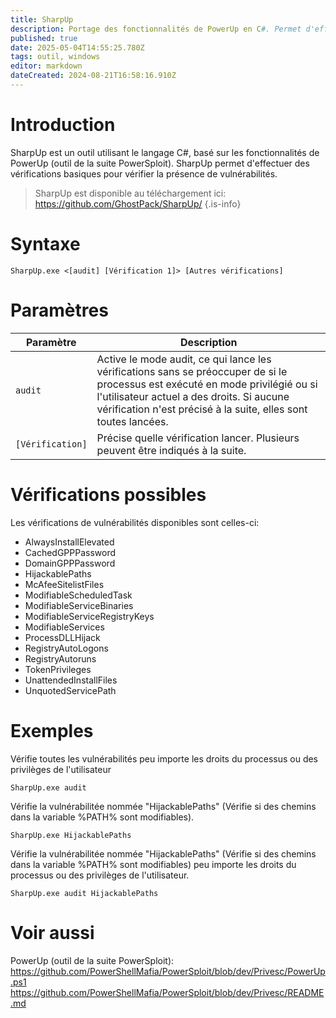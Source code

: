 ```yaml
---
title: SharpUp
description: Portage des fonctionnalités de PowerUp en C#. Permet d'effectuer des vérifications basiques comme les permissions sur les exécutables de services.
published: true
date: 2025-05-04T14:55:25.780Z
tags: outil, windows
editor: markdown
dateCreated: 2024-08-21T16:58:16.910Z
---
```


# Introduction

SharpUp est un outil utilisant le langage C#, basé sur les fonctionnalités de PowerUp (outil de la suite PowerSploit). SharpUp permet d'effectuer des vérifications basiques pour vérifier la présence de vulnérabilités.

> SharpUp est disponible au téléchargement ici: https://github.com/GhostPack/SharpUp/
> {.is-info}

# Syntaxe

`SharpUp.exe <[audit] [Vérification 1]> [Autres vérifications]`

# Paramètres

| Paramètre        | Description                                                                                                                                                                                                                                    |
| ---------------- | ---------------------------------------------------------------------------------------------------------------------------------------------------------------------------------------------------------------------------------------------- |
| `audit`          | Active le mode audit, ce qui lance les vérifications sans se préoccuper de si le processus est exécuté en mode privilégié ou si l'utilisateur actuel a des droits. Si aucune vérification n'est précisé à la suite, elles sont toutes lancées. |
| `[Vérification]` | Précise quelle vérification lancer. Plusieurs peuvent être indiqués à la suite.                                                                                                                                                                |

# Vérifications possibles

Les vérifications de vulnérabilités disponibles sont celles-ci:

- AlwaysInstallElevated
- CachedGPPPassword
- DomainGPPPassword
- HijackablePaths
- McAfeeSitelistFiles
- ModifiableScheduledTask
- ModifiableServiceBinaries
- ModifiableServiceRegistryKeys
- ModifiableServices
- ProcessDLLHijack
- RegistryAutoLogons
- RegistryAutoruns
- TokenPrivileges
- UnattendedInstallFiles
- UnquotedServicePath

# Exemples

Vérifie toutes les vulnérabilités peu importe les droits du processus ou des privilèges de l'utilisateur

`SharpUp.exe audit`

Vérifie la vulnérabilitée nommée "HijackablePaths" (Vérifie si des chemins dans la variable %PATH% sont modifiables).

`SharpUp.exe HijackablePaths`

Vérifie la vulnérabilitée nommée "HijackablePaths" (Vérifie si des chemins dans la variable %PATH% sont modifiables) peu importe les droits du processus ou des privilèges de l'utilisateur.

`SharpUp.exe audit HijackablePaths`

# Voir aussi

PowerUp (outil de la suite PowerSploit):
https://github.com/PowerShellMafia/PowerSploit/blob/dev/Privesc/PowerUp.ps1
https://github.com/PowerShellMafia/PowerSploit/blob/dev/Privesc/README.md
